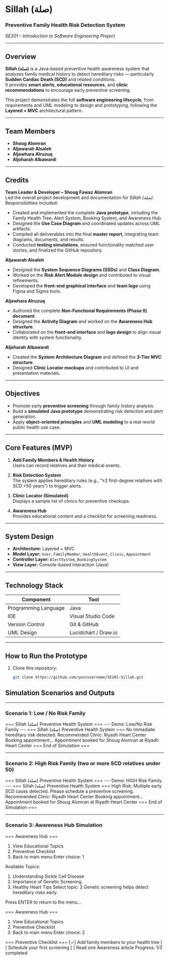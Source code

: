 # Sillah (صلة)

### Preventive Family Health Risk Detection System  
*SE201 – Introduction to Software Engineering Project*

---

## Overview
**Sillah (صلة)** is a Java-based preventive health awareness system that analyzes family medical history to detect hereditary risks — particularly **Sudden Cardiac Death (SCD)** and related conditions.  
It provides **smart alerts**, **educational resources**, and **clinic recommendations** to encourage early preventive screening.  

This project demonstrates the full **software engineering lifecycle**, from requirements and UML modeling to design and prototyping, following the **Layered + MVC** architectural pattern.

---

## Team Members
- **Shoug Alomran**  
- **Aljawarah Alsaleh**   
- **Aljawhara Alruzuq**
- **Aljoharah Albawardi**

---
## Credits

**Team Leader & Developer – Shoug Fawaz Alomran**  
Led the overall project development and documentation for *Sillah (صلة)*.  
Responsibilities included:
- Created and implemented the complete **Java prototype**, including the Family Health Tree, Alert System, Booking System, and Awareness Hub.  
- Designed the **Use Case Diagram** and coordinated updates across UML artifacts.  
- Compiled all deliverables into the final **master report**, integrating team diagrams, documents, and results.  
- Conducted **testing simulations**, ensured functionality matched user stories, and finalized the GitHub repository.  

**Aljawarah Alsaleh**  
- Designed the **System Sequence Diagrams (SSDs)** and **Class Diagram**.  
- Worked on the **Risk Alert Module design** and contributed to visual refinements.  
- Developed the **front-end graphical interface** and **team logo** using Figma and Sigma tools.  

**Aljawhara Alruzuq**  
- Authored the complete **Non-Functional Requirements (Phase II) document**.  
- Designed the **Activity Diagram** and worked on the **Awareness Hub structure**.  
- Collaborated on the **front-end interface** and **logo design** to align visual identity with system functionality.  

**Aljoharah Albawardi**  
- Created the **System Architecture Diagram** and defined the **3-Tier MVC structure**.  
- Designed **Clinic Locator mockups** and contributed to UI and presentation materials.  

---

## Objectives
- Promote early **preventive screening** through family history analysis.  
- Build a **simulated Java prototype** demonstrating risk detection and alert generation.  
- Apply **object-oriented principles** and **UML modeling** to a real-world public health use case.  

---

## Core Features (MVP)
1. **Add Family Members & Health History**  
   Users can record relatives and their medical events.  

2. **Risk Detection System**  
   The system applies hereditary rules (e.g., “≥2 first-degree relatives with SCD <50 years”) to trigger alerts.  

3. **Clinic Locator (Simulated)**  
   Displays a sample list of clinics for preventive checkups.  

4. **Awareness Hub**  
   Provides educational content and a checklist for screening readiness.  

---

## System Design
- **Architecture:** Layered + MVC  
- **Model Layer:** `User`, `FamilyMember`, `HealthEvent`, `Clinic`, `Appointment`  
- **Controller Layer:** `AlertSystem`, `BookingSystem`  
- **View Layer:** Console-based interaction (Java)  

---

## Technology Stack
| Component | Tool |
|------------|------|
| Programming Language | Java |
| IDE | Visual Studio Code |
| Version Control | Git & GitHub |
| UML Design | Lucidchart / Draw.io |

---

## How to Run the Prototype
1. Clone this repository:
   ```bash
   git clone https://github.com/yourusername/SE201-Sillah.git

## Simulation Scenarios and Outputs

---

### Scenario 1: Low / No Risk Family
=== Sillah (صلة) Preventive Health System ===
--- Demo: Low/No Risk Family ---
=== Sillah (صلة) Preventive Health System ===
No immediate hereditary risk detected.
Recommended Clinic: Riyadh Heart Center
Booking appointment...
Appointment booked for Shoug Alomran at Riyadh Heart Center
=== End of Simulation ===

---

### Scenario 2: High Risk Family (two or more SCD relatives under 50)
=== Sillah (صلة) Preventive Health System ===
--- Demo: HIGH Risk Family ---
=== Sillah (صلة) Preventive Health System ===
High Risk: Multiple early SCD cases detected. Please schedule a preventive screening.
Recommended Clinic: Riyadh Heart Center
Booking appointment...
Appointment booked for Shoug Alomran at Riyadh Heart Center
=== End of Simulation ===

---

### Scenario 3: Awareness Hub Simulation
=== Awareness Hub ===
1) View Educational Topics
2) Preventive Checklist
0) Back to main menu
Enter choice: 1

Available Topics:
1) Understanding Sickle Cell Disease
2) Importance of Genetic Screening
3) Healthy Heart Tips
Select topic: 2
Genetic screening helps detect hereditary risks early.

Press ENTER to return to the menu...

=== Awareness Hub ===
1) View Educational Topics
2) Preventive Checklist
0) Back to main menu
Enter choice: 2

=== Preventive Checklist ===
[✓] Add family members to your health tree
[ ] Schedule your first screening
[ ] Read one Awareness article
Progress: 1/3 completed